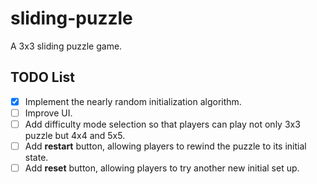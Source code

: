 # sliding-puzzle

A 3x3 sliding puzzle game.

## TODO List

- [x] Implement the nearly random initialization algorithm.
- [ ] Improve UI.
- [ ] Add difficulty mode selection so that players can play not only 3x3 puzzle but 4x4 and 5x5.
- [ ] Add **restart** button, allowing players to rewind the puzzle to its initial state.
- [ ] Add **reset** button, allowing players to try another new initial set up.
